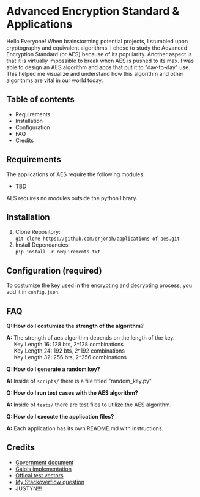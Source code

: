 # Advanced Encryption Standard & Applications

Hello Everyone! When brainstorming potential projects, I stumbled upon cryptography and equivalent algorithms. I chose to study the Advanced Encryption Standard (or AES) because of its popularity. Another aspect is that it is virtually impossible to break when AES is pushed to its max. I was able to design an AES algorithm and apps that put it to "day-to-day" use. This helped me visualize and understand how this algorithm and other algorithms are vital in our world today.  


## Table of contents

- Requirements
- Installation
- Configuration
- FAQ
- Credits


## Requirements

The applications of AES require the following modules:
- [TBD](https://www.google.com/)

AES requires no modules outside the python library.


## Installation 

1. Clone Repository: <br> `git clone https://github.com/drjonah/applications-of-aes.git`
2. Install Dependancies: <br> `pip install -r requirements.txt`


## Configuration (required)

To costumize the key used in the encrypting and decrypting process, you add it in `config.json`.


## FAQ

**Q: How do I costumize the strength of the algorithm?**

**A:** The strength of aes algorithm depends on the length of the key.
<br>      Key Length 16: 128 bts, 2^128 combinations
<br>      Key Length 24: 192 bts, 2^192 combinations
<br>      Key Length 32: 256 bts, 2^256 combinations

**Q: How do I generate a random key?**

**A:** Inside of `scripts/` there is a file titled "random_key.py".

**Q: How do I run test cases with the AES algorithm?**

**A:** Inside of `tests/` there are test files to utilize the AES algorithm.

**Q: How do I execute the application files?**

**A:** Each application has its own README.md with instructions.

## Credits

- [Government document](https://nvlpubs.nist.gov/nistpubs/FIPS/NIST.FIPS.197.pdf)
- [Galois implementation](http://blog.simulacrum.me/2019/01/aes-galois/)
- [Offical test vectors](https://csrc.nist.gov/CSRC/media/Projects/Cryptographic-Algorithm-Validation-Program/documents/aes/AESAVS.pdf )
- [My Stackoverflow question](https://stackoverflow.com/questions/76862154/why-is-my-aes-algorithm-not-producing-correct-output)
- JUSTYN!!!